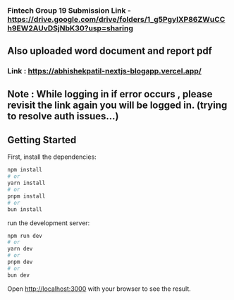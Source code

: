 
### Fintech Group 19 Submission Link - https://drive.google.com/drive/folders/1_g5PgyIXP86ZWuCCh9EW2AUvDSjNbK30?usp=sharing
## Also uploaded word document and report pdf 
### Link : https://abhishekpatil-nextjs-blogapp.vercel.app/
## Note : While logging in if error occurs , please revisit the link again you will be logged in. (trying to resolve auth issues...)



## Getting Started

First, install the dependencies:

```bash
npm install
# or
yarn install
# or
pnpm install
# or
bun install
```


run the development server:

```bash
npm run dev
# or
yarn dev
# or
pnpm dev
# or
bun dev
```

Open [http://localhost:3000](http://localhost:3000) with your browser to see the result.
